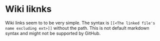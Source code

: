 # Wiki liknks

Wiki links seem to to be very simple. The syntax is `[[<The linked file's name excluding ext>]]` without the path. This is not default markdown syntax and might not be supported by GitHub.
